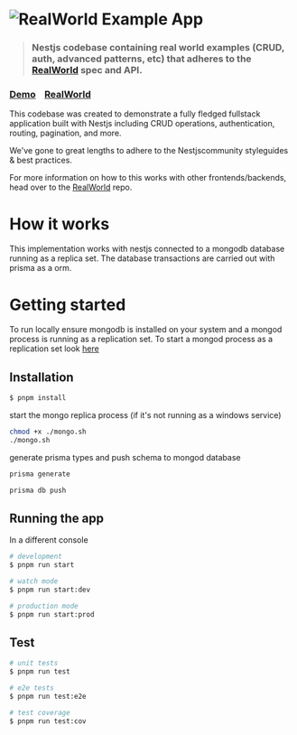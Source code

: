 # ![RealWorld Example App](logo.png)

> ### Nestjs codebase containing real world examples (CRUD, auth, advanced patterns, etc) that adheres to the [RealWorld](https://github.com/gothinkster/realworld) spec and API.


### [Demo](https://demo.realworld.io/)&nbsp;&nbsp;&nbsp;&nbsp;[RealWorld](https://github.com/gothinkster/realworld)


This codebase was created to demonstrate a fully fledged fullstack application built with Nestjs including CRUD operations, authentication, routing, pagination, and more.

We've gone to great lengths to adhere to the Nestjscommunity styleguides & best practices.

For more information on how to this works with other frontends/backends, head over to the [RealWorld](https://github.com/gothinkster/realworld) repo.


# How it works
This implementation works with nestjs connected to a mongodb database running as a replica set. The database transactions are carried out with prisma as a orm.
# Getting started
To run locally ensure mongodb is installed on your system and a mongod process is running as a replication set.
To start a mongod process as a replication set look [here](https://docs.mongodb.com/manual/tutorial/convert-standalone-to-replica-set/)
## Installation

```bash
$ pnpm install
```
start the mongo replica process (if it's not running as a windows service)
```bash
chmod +x ./mongo.sh
./mongo.sh
```
generate prisma types and push schema to mongod database
```bash
prisma generate

prisma db push
```

## Running the app
In a different console
```bash
# development
$ pnpm run start

# watch mode
$ pnpm run start:dev

# production mode
$ pnpm run start:prod
```

## Test

```bash
# unit tests
$ pnpm run test

# e2e tests
$ pnpm run test:e2e

# test coverage
$ pnpm run test:cov
```
